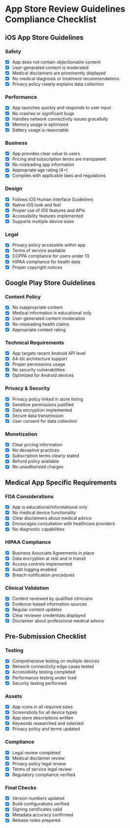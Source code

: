 # App Store Review Guidelines Compliance Checklist

## iOS App Store Guidelines

### Safety
- [x] App does not contain objectionable content
- [x] User-generated content is moderated
- [x] Medical disclaimers are prominently displayed
- [x] No medical diagnosis or treatment recommendations
- [x] Privacy policy clearly explains data collection

### Performance
- [x] App launches quickly and responds to user input
- [x] No crashes or significant bugs
- [x] Handles network connectivity issues gracefully
- [x] Memory usage is optimized
- [x] Battery usage is reasonable

### Business
- [x] App provides clear value to users
- [x] Pricing and subscription terms are transparent
- [x] No misleading app information
- [x] Appropriate age rating (4+)
- [x] Complies with applicable laws and regulations

### Design
- [x] Follows iOS Human Interface Guidelines
- [x] Native iOS look and feel
- [x] Proper use of iOS features and APIs
- [x] Accessibility features implemented
- [x] Supports multiple device sizes

### Legal
- [x] Privacy policy accessible within app
- [x] Terms of service available
- [x] COPPA compliance for users under 13
- [x] HIPAA compliance for health data
- [x] Proper copyright notices

## Google Play Store Guidelines

### Content Policy
- [x] No inappropriate content
- [x] Medical information is educational only
- [x] User-generated content moderation
- [x] No misleading health claims
- [x] Appropriate content rating

### Technical Requirements
- [x] App targets recent Android API level
- [x] 64-bit architecture support
- [x] Proper permissions usage
- [x] No security vulnerabilities
- [x] Optimized for Android devices

### Privacy & Security
- [x] Privacy policy linked in store listing
- [x] Sensitive permissions justified
- [x] Data encryption implemented
- [x] Secure data transmission
- [x] User consent for data collection

### Monetization
- [x] Clear pricing information
- [x] No deceptive practices
- [x] Subscription terms clearly stated
- [x] Refund policy available
- [x] No unauthorized charges

## Medical App Specific Requirements

### FDA Considerations
- [x] App is educational/informational only
- [x] No medical device functionality
- [x] Clear disclaimers about medical advice
- [x] Encourages consultation with healthcare providers
- [x] No diagnostic capabilities

### HIPAA Compliance
- [x] Business Associate Agreements in place
- [x] Data encryption at rest and in transit
- [x] Access controls implemented
- [x] Audit logging enabled
- [x] Breach notification procedures

### Clinical Validation
- [x] Content reviewed by qualified clinicians
- [x] Evidence-based information sources
- [x] Regular content updates
- [x] Clear reviewer credentials displayed
- [x] Disclaimer about professional medical advice

## Pre-Submission Checklist

### Testing
- [x] Comprehensive testing on multiple devices
- [x] Network connectivity edge cases tested
- [x] Accessibility testing completed
- [x] Performance testing under load
- [x] Security testing performed

### Assets
- [x] App icons in all required sizes
- [x] Screenshots for all device types
- [x] App store descriptions written
- [x] Keywords researched and selected
- [x] Privacy policy and terms updated

### Compliance
- [x] Legal review completed
- [x] Medical disclaimer review
- [x] Privacy policy legal review
- [x] Terms of service legal review
- [x] Regulatory compliance verified

### Final Checks
- [x] Version numbers updated
- [x] Build configurations verified
- [x] Signing certificates valid
- [x] Metadata accuracy confirmed
- [x] Release notes prepared